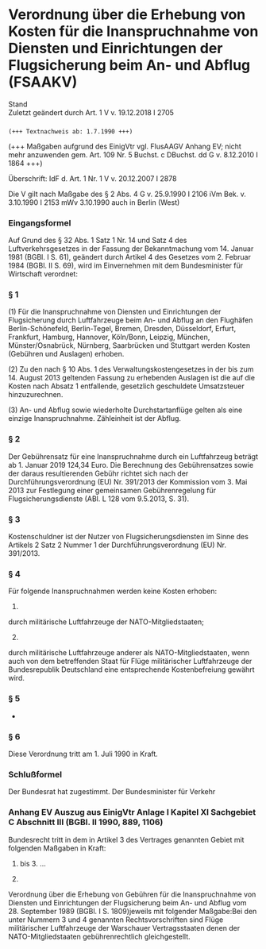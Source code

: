 Verordnung über die Erhebung von Kosten für die Inanspruchnahme von Diensten und Einrichtungen der Flugsicherung beim An- und Abflug (FSAAKV)
=============================================================================================================================================

Stand  
Zuletzt geändert durch Art. 1 V v. 19.12.2018 I 2705

### 

```
(+++ Textnachweis ab: 1.7.1990 +++)
```

(+++ Maßgaben aufgrund des EinigVtr vgl. FlusAAGV Anhang EV; nicht mehr anzuwenden gem. Art. 109 Nr. 5 Buchst. c DBuchst. dd G v. 8.12.2010 I 1864 +++)

Überschrift: IdF d. Art. 1 Nr. 1 V v. 20.12.2007 I 2878

Die V gilt nach Maßgabe des § 2 Abs. 4 G v. 25.9.1990 I 2106 iVm Bek. v. 3.10.1990 I 2153 mWv 3.10.1990 auch in Berlin (West)

### Eingangsformel

Auf Grund des § 32 Abs. 1 Satz 1 Nr. 14 und Satz 4 des Luftverkehrsgesetzes in der Fassung der Bekanntmachung vom 14. Januar 1981 (BGBl. I S. 61), geändert durch Artikel 4 des Gesetzes vom 2. Februar 1984 (BGBl. II S. 69), wird im Einvernehmen mit dem Bundesminister für Wirtschaft verordnet:

### § 1

(1) Für die Inanspruchnahme von Diensten und Einrichtungen der Flugsicherung durch Luftfahrzeuge beim An- und Abflug an den Flughäfen Berlin-Schönefeld, Berlin-Tegel, Bremen, Dresden, Düsseldorf, Erfurt, Frankfurt, Hamburg, Hannover, Köln/Bonn, Leipzig, München, Münster/Osnabrück, Nürnberg, Saarbrücken und Stuttgart werden Kosten (Gebühren und Auslagen) erhoben.

(2) Zu den nach § 10 Abs. 1 des Verwaltungskostengesetzes in der bis zum 14. August 2013 geltenden Fassung zu erhebenden Auslagen ist die auf die Kosten nach Absatz 1 entfallende, gesetzlich geschuldete Umsatzsteuer hinzuzurechnen.

(3) An- und Abflug sowie wiederholte Durchstartanflüge gelten als eine einzige Inanspruchnahme. Zähleinheit ist der Abflug.

### § 2

Der Gebührensatz für eine Inanspruchnahme durch ein Luftfahrzeug beträgt ab 1. Januar 2019 124,34 Euro. Die Berechnung des Gebührensatzes sowie der daraus resultierenden Gebühr richtet sich nach der Durchführungsverordnung (EU) Nr. 391/2013 der Kommission vom 3. Mai 2013 zur Festlegung einer gemeinsamen Gebührenregelung für Flugsicherungsdienste (ABl. L 128 vom 9.5.2013, S. 31).

### § 3

Kostenschuldner ist der Nutzer von Flugsicherungsdiensten im Sinne des Artikels 2 Satz 2 Nummer 1 der Durchführungsverordnung (EU) Nr. 391/2013.

### § 4

Für folgende Inanspruchnahmen werden keine Kosten erhoben:

1.  
durch militärische Luftfahrzeuge der NATO-Mitgliedstaaten;

2.  
durch militärische Luftfahrzeuge anderer als NATO-Mitgliedstaaten, wenn auch von dem betreffenden Staat für Flüge militärischer Luftfahrzeuge der Bundesrepublik Deutschland eine entsprechende Kostenbefreiung gewährt wird.

### § 5

-

### § 6

Diese Verordnung tritt am 1. Juli 1990 in Kraft.

### Schlußformel

Der Bundesrat hat zugestimmt.
Der Bundesminister für Verkehr

### Anhang EV Auszug aus EinigVtr Anlage I Kapitel XI Sachgebiet C Abschnitt III (BGBl. II 1990, 889, 1106)

Bundesrecht tritt in dem in Artikel 3 des Vertrages genannten Gebiet mit folgenden Maßgaben in Kraft:
1. bis 3. ...

4.  
Verordnung über die Erhebung von Gebühren für die Inanspruchnahme von Diensten und Einrichtungen der Flugsicherung beim An- und Abflug vom 28. September 1989 (BGBl. I S. 1809)jeweils mit folgender Maßgabe:Bei den unter Nummern 3 und 4 genannten Rechtsvorschriften sind Flüge militärischer Luftfahrzeuge der Warschauer Vertragsstaaten denen der NATO-Mitgliedstaaten gebührenrechtlich gleichgestellt.
